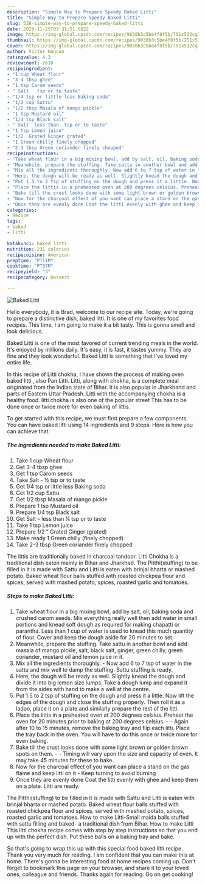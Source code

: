 ```yaml
---
description: "Simple Way to Prepare Speedy Baked Litti"
title: "Simple Way to Prepare Speedy Baked Litti"
slug: 538-simple-way-to-prepare-speedy-baked-litti
date: 2020-11-25T07:31:51.682Z
image: https://img-global.cpcdn.com/recipes/9038b3c5be4f8f5b/751x532cq70/baked-litti-recipe-main-photo.jpg
thumbnail: https://img-global.cpcdn.com/recipes/9038b3c5be4f8f5b/751x532cq70/baked-litti-recipe-main-photo.jpg
cover: https://img-global.cpcdn.com/recipes/9038b3c5be4f8f5b/751x532cq70/baked-litti-recipe-main-photo.jpg
author: Victor Hanson
ratingvalue: 4.3
reviewcount: 7610
recipeingredient:
- "1 cup Wheat flour"
- "3-4 tbsp ghee"
- "1 tsp Carom seeds"
- " Salt   tsp or to taste"
- "1/4 tsp or little less Baking soda"
- "1/2 cup Sattu"
- "1/2 tbsp Masala of mango pickle"
- "1 tsp Mustard oil"
- "1/4 tsp Black salt"
- " Salt  less than  tsp or to taste"
- "1 tsp Lemon juice"
- "1/2  Grated Ginger grated"
- "1 Green chilly finely chopped"
- "2-3 tbsp Green coriander finely chopped"
recipeinstructions:
- "Take wheat flour in a big mixing bowl, add by salt, oil, baking soda and crushed carom seeds. Mix everything really well then add water in small portions and knead soft dough as required for making chapatti or parantha. Less than 1 cup of water is used to knead this much quantity of flour. Cover and keep the dough aside for 20 minutes to set."
- "Meanwhile, prepare the stuffing. Take sattu in another bowl and add masala of mango pickle, salt, black salt, ginger, green chilly, green coriander, mustard oil and lemon juice in it."
- "Mix all the ingredients thoroughly. Now add 6 to 7 tsp of water in the sattu and mix well to damp the stuffing. Sattu stuffing is ready."
- "Here, the dough will be ready as well. Slightly knead the dough and divide it into big lemon size lumps. Take a dough lump and expand it from the sides with hand to make a well at the centre."
- "Put 1.5 to 2 tsp of stuffing on the dough and press it a little. Now lift the edges of the dough and close the stuffing properly. Then roll it as a ladoo, place it on a plate and similarly prepare the rest of the litti."
- "Place the littis in a preheated oven at 200 degrees celsius. Preheat the oven for 20 minutes prior to baking at 200 degrees celsius.  Again after 10 to 15 minutes, remove the baking tray and flip each litti. Place the tray back in the oven. You will have to do this once or twice more for even baking."
- "Bake till the crust looks done with some light brown or golden brown spots on them.   Timing will vary upon the size and capacity of oven. It may take 45 minutes for these to bake."
- "Now for the charcoal effect of you want can place a stand on the gas flame and keep litti on it Keep turning to avoid burning"
- "Once they are evenly done Coat the litti evenly with ghee and keep them on a plate. Litti are ready."
categories:
- Recipe
tags:
- baked
- litti

katakunci: baked litti 
nutrition: 231 calories
recipecuisine: American
preptime: "PT11M"
cooktime: "PT37M"
recipeyield: "3"
recipecategory: Dessert

---
```



![Baked Litti](https://img-global.cpcdn.com/recipes/9038b3c5be4f8f5b/751x532cq70/baked-litti-recipe-main-photo.jpg)

Hello everybody, it is Brad, welcome to our recipe site. Today, we're going to prepare a distinctive dish, baked litti. It is one of my favorites food recipes. This time, I am going to make it a bit tasty. This is gonna smell and look delicious.

Baked Litti is one of the most favored of current trending meals in the world. It's enjoyed by millions daily. It's easy, it is fast, it tastes yummy. They are fine and they look wonderful. Baked Litti is something that I've loved my entire life.

In this recipe of Litti chokha, I have shown the process of making oven baked litti , also Pan Litti. Litti, along with chokha, is a complete meal originated from the Indian state of Bihar. It is also popular in Jharkhand and parts of Eastern Uttar Pradesh. Litti with the accompanying chokha is a healthy food. litti chokha is also one of the popular street This has to be done once or twice more for even baking of littis.


To get started with this recipe, we must first prepare a few components. You can have baked litti using 14 ingredients and 9 steps. Here is how you can achieve that.

<!--inarticleads1-->

##### The ingredients needed to make Baked Litti:

1. Take 1 cup Wheat flour
1. Get 3-4 tbsp ghee
1. Get 1 tsp Carom seeds
1. Take  Salt - ½ tsp or to taste
1. Get 1/4 tsp or little less Baking soda
1. Get 1/2 cup Sattu
1. Get 1/2 tbsp Masala of mango pickle
1. Prepare 1 tsp Mustard oil
1. Prepare 1/4 tsp Black salt
1. Get  Salt – less than ¼ tsp or to taste
1. Take 1 tsp Lemon juice
1. Prepare 1/2 ” Grated Ginger (grated)
1. Make ready 1 Green chilly (finely chopped)
1. Take 2-3 tbsp Green coriander finely chopped


The littis are traditionally baked in charcoal tandoor. Litti Chokha is a traditional dish eaten mainly in Bihar and Jharkhad. The Pitthi(stuffing) to be filled in it is made with Sattu and Litti is eaten with brinjal bharta or mashed potato. Baked wheat flour balls stuffed with roasted chickpea flour and spices, served with mashed potato, spices, roasted garlic and tomatoes. 

<!--inarticleads2-->

##### Steps to make Baked Litti:

1. Take wheat flour in a big mixing bowl, add by salt, oil, baking soda and crushed carom seeds. Mix everything really well then add water in small portions and knead soft dough as required for making chapatti or parantha. Less than 1 cup of water is used to knead this much quantity of flour. Cover and keep the dough aside for 20 minutes to set.
1. Meanwhile, prepare the stuffing. Take sattu in another bowl and add masala of mango pickle, salt, black salt, ginger, green chilly, green coriander, mustard oil and lemon juice in it.
1. Mix all the ingredients thoroughly. - Now add 6 to 7 tsp of water in the sattu and mix well to damp the stuffing. Sattu stuffing is ready.
1. Here, the dough will be ready as well. Slightly knead the dough and divide it into big lemon size lumps. Take a dough lump and expand it from the sides with hand to make a well at the centre.
1. Put 1.5 to 2 tsp of stuffing on the dough and press it a little. Now lift the edges of the dough and close the stuffing properly. Then roll it as a ladoo, place it on a plate and similarly prepare the rest of the litti.
1. Place the littis in a preheated oven at 200 degrees celsius. Preheat the oven for 20 minutes prior to baking at 200 degrees celsius. -  - Again after 10 to 15 minutes, remove the baking tray and flip each litti. Place the tray back in the oven. You will have to do this once or twice more for even baking.
1. Bake till the crust looks done with some light brown or golden brown spots on them.  -  - Timing will vary upon the size and capacity of oven. It may take 45 minutes for these to bake.
1. Now for the charcoal effect of you want can place a stand on the gas flame and keep litti on it - Keep turning to avoid burning
1. Once they are evenly done Coat the litti evenly with ghee and keep them on a plate. Litti are ready.


The Pitthi(stuffing) to be filled in it is made with Sattu and Litti is eaten with brinjal bharta or mashed potato. Baked wheat flour balls stuffed with roasted chickpea flour and spices, served with mashed potato, spices, roasted garlic and tomatoes. How to make Litti-Small maida balls stuffed with sattu filling and baked- a traditional dish from Bihar. How to make Litti  This litti chokha recipe comes with step by step instructions so that you end up with the perfect dish. Put these balls on a baking tray and bake. 

So that's going to wrap this up with this special food baked litti recipe. Thank you very much for reading. I am confident that you can make this at home. There's gonna be interesting food at home recipes coming up. Don't forget to bookmark this page on your browser, and share it to your loved ones, colleague and friends. Thanks again for reading. Go on get cooking!
